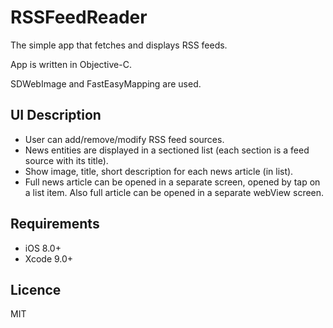 # RSSFeedReader

The simple app that fetches and displays RSS feeds.

App is written in Objective-C.

SDWebImage and FastEasyMapping are used.

## <a name="description"/> UI Description

- User can add/remove/modify RSS feed sources.
- News entities are displayed in a sectioned list (each section is a feed source with its title).
- Show image, title, short description for each news article (in list).
- Full news article can be opened in a separate screen, opened by tap on a list item. Also full article can be opened in a separate webView screen.

## <a name="requirements"/> Requirements

- iOS 8.0+
- Xcode 9.0+

## <a name="licence"/> Licence
MIT
